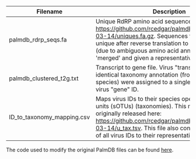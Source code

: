 | Filename      | Description |
| ----------- | ----------- |
| palmdb_rdrp_seqs.fa       | Unique RdRP amino acid sequences from https://github.com/rcedgar/palmdb/blob/main/2021-03-14/uniques.fa.gz. Sequences that were not unique after reverse translation to comma-free code (due to ambiguous amino acid annotation) were 'merged' and given a representative ID. |
| palmdb_clustered_t2g.txt       | Transcript to gene file. Virus "transcript" IDs with identical taxonomy annotation (from phylum to species) were assigned to a single representative virus "gene" ID.  |
| ID_to_taxonomy_mapping.csv   | Maps virus IDs to their species operational taxonomic units (sOTUs) (taxonomies). This mapping was originally released here: https://github.com/rcedgar/palmdb/blob/main/2021-03-14/u_tax.tsv. This file also contains the mapping of all virus IDs to their representative virus IDs.         |

The code used to modify the original PalmDB files can be found [here](https://github.com/pachterlab/LSCHWCP_2023/tree/main/Notebooks/create_optimized_palmdb).
